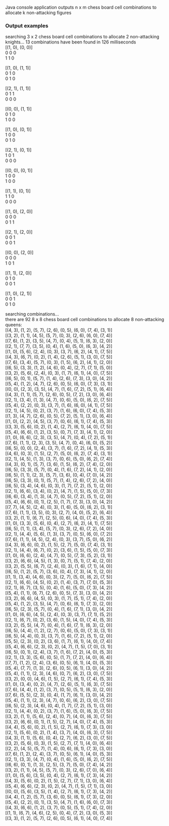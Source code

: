 Java console application outputs n x m chess board cell combinations to allocate k non-attacking figures

### Output examples
searching 3 x 2 chess board cell combinations to allocate 2 non-attacking knights...
13 combinations have been found in 126 milliseconds  
[(1, 0), (0, 0)]  
0 0 0  
1 1 0  

[(1, 0), (1, 1)]  
0 1 0  
0 1 0  

[(2, 1), (1, 1)]  
0 1 1  
0 0 0  

[(0, 0), (1, 1)]  
0 1 0  
1 0 0  

[(1, 0), (0, 1)]  
1 0 0  
0 1 0  

[(2, 1), (0, 1)]  
1 0 1  
0 0 0  

[(0, 0), (0, 1)]  
1 0 0  
1 0 0  

[(1, 1), (0, 1)]  
1 1 0  
0 0 0  

[(1, 0), (2, 0)]  
0 0 0  
0 1 1  

[(2, 1), (2, 0)]  
0 0 1  
0 0 1  

[(0, 0), (2, 0)]  
0 0 0  
1 0 1  

[(1, 1), (2, 0)]  
0 1 0  
0 0 1  

[(1, 0), (2, 1)]  
0 0 1  
0 1 0  

searching combinations...  
there are 92 8 x 8 chess board cell combinations to allocate 8 non-attacking queens:  
[(4, 3), (1, 2), (5, 7), (2, 6), (0, 5), (6, 0), (7, 4), (3, 1)]  
[(3, 2), (1, 1), (4, 5), (5, 7), (0, 3), (2, 6), (6, 0), (7, 4)]  
[(7, 6), (1, 2), (3, 5), (4, 7), (0, 4), (5, 1), (6, 3), (2, 0)]  
[(2, 1), (7, 7), (3, 5), (0, 4), (1, 6), (5, 0), (6, 3), (4, 2)]  
[(1, 0), (5, 6), (2, 4), (0, 3), (3, 7), (6, 2), (4, 1), (7, 5)]  
[(4, 3), (6, 7), (0, 2), (1, 4), (2, 6), (5, 1), (3, 0), (7, 5)]  
[(7, 6), (3, 4), (5, 7), (0, 3), (1, 5), (6, 2), (4, 1), (2, 0)]  
[(6, 5), (3, 3), (1, 2), (4, 6), (0, 4), (2, 7), (7, 1), (5, 0)]  
[(3, 2), (5, 6), (2, 4), (0, 3), (1, 7), (6, 1), (4, 0), (7, 5)]  
[(6, 5), (0, 1), (5, 7), (1, 4), (2, 6), (7, 3), (3, 0), (4, 2)]  
[(5, 4), (1, 2), (4, 7), (2, 6), (0, 5), (6, 0), (7, 3), (3, 1)]  
[(0, 0), (2, 3), (3, 5), (4, 7), (1, 6), (7, 2), (5, 1), (6, 4)]  
[(4, 3), (1, 1), (5, 7), (2, 6), (0, 5), (7, 2), (3, 0), (6, 4)]  
[(2, 1), (3, 4), (1, 3), (4, 7), (0, 6), (5, 0), (6, 2), (7, 5)]  
[(5, 4), (2, 2), (0, 3), (3, 7), (1, 6), (6, 0), (4, 1), (7, 5)]  
[(2, 1), (4, 5), (0, 2), (3, 7), (1, 6), (6, 0), (7, 4), (5, 3)]  
[(1, 3), (4, 7), (2, 6), (0, 5), (7, 2), (5, 1), (3, 0), (6, 4)]  
[(1, 0), (2, 2), (4, 5), (3, 7), (0, 6), (6, 1), (7, 4), (5, 3)]  
[(3, 3), (5, 6), (0, 2), (1, 4), (2, 7), (6, 1), (4, 0), (7, 5)]  
[(5, 4), (6, 6), (1, 2), (3, 5), (0, 7), (7, 3), (4, 1), (2, 0)]  
[(1, 0), (6, 6), (2, 3), (3, 5), (4, 7), (0, 4), (7, 2), (5, 1)]  
[(7, 6), (1, 1), (2, 3), (3, 5), (4, 7), (0, 4), (6, 0), (5, 2)]  
[(6, 5), (0, 0), (2, 4), (3, 7), (1, 6), (7, 2), (4, 1), (5, 3)]  
[(4, 6), (0, 3), (1, 5), (2, 7), (5, 0), (6, 2), (7, 4), (3, 1)]  
[(2, 1), (4, 5), (1, 3), (3, 7), (0, 6), (5, 0), (6, 2), (7, 4)]  
[(4, 3), (0, 1), (5, 7), (3, 6), (1, 5), (6, 2), (7, 4), (2, 0)]  
[(6, 5), (3, 3), (5, 7), (0, 4), (1, 6), (7, 2), (4, 1), (2, 0)]  
[(6, 5), (1, 1), (2, 3), (5, 7), (3, 6), (0, 4), (7, 0), (4, 2)]  
[(6, 5), (3, 3), (0, 1), (5, 7), (1, 4), (2, 6), (7, 2), (4, 0)]  
[(6, 5), (3, 4), (4, 6), (0, 3), (1, 7), (7, 2), (5, 1), (2, 0)]  
[(2, 1), (6, 6), (3, 4), (0, 2), (4, 7), (1, 5), (5, 0), (7, 3)]  
[(6, 6), (3, 4), (1, 3), (4, 7), (0, 5), (7, 2), (5, 1), (2, 0)]  
[(5, 4), (6, 6), (0, 1), (2, 5), (1, 7), (7, 3), (3, 0), (4, 2)]  
[(7, 7), (4, 5), (2, 4), (0, 3), (1, 6), (5, 0), (6, 2), (3, 1)]  
[(7, 6), (1, 1), (3, 5), (0, 3), (2, 7), (4, 0), (5, 2), (6, 4)]  
[(3, 2), (1, 1), (6, 7), (2, 5), (0, 6), (4, 0), (7, 4), (5, 3)]  
[(1, 0), (3, 3), (5, 6), (0, 4), (2, 7), (6, 2), (4, 1), (7, 5)]  
[(6, 5), (1, 1), (3, 4), (5, 7), (0, 3), (2, 6), (7, 2), (4, 0)]  
[(2, 1), (4, 4), (5, 6), (1, 3), (3, 7), (0, 5), (6, 0), (7, 2)]  
[(7, 6), (1, 1), (4, 5), (2, 4), (0, 3), (3, 7), (5, 0), (6, 2)]  
[(4, 3), (6, 6), (0, 2), (1, 5), (2, 7), (5, 0), (7, 4), (3, 1)]  
[(2, 1), (4, 4), (6, 7), (0, 2), (3, 6), (1, 5), (5, 0), (7, 3)]  
[(1, 0), (6, 6), (2, 4), (4, 7), (0, 5), (7, 3), (5, 2), (3, 1)]  
[(3, 2), (6, 6), (4, 5), (1, 3), (0, 7), (5, 1), (7, 4), (2, 0)]  
[(3, 2), (5, 5), (6, 7), (2, 4), (0, 3), (1, 6), (7, 1), (4, 0)]  
[(6, 5), (1, 2), (5, 7), (3, 6), (0, 4), (7, 3), (4, 1), (2, 0)]  
[(1, 1), (3, 4), (4, 6), (0, 3), (2, 7), (5, 0), (6, 2), (7, 5)]  
[(2, 1), (6, 6), (4, 5), (0, 2), (1, 4), (3, 7), (7, 0), (5, 3)]  
[(2, 1), (6, 7), (3, 5), (0, 4), (1, 6), (5, 0), (7, 3), (4, 2)]  
[(5, 4), (1, 1), (6, 7), (2, 6), (0, 5), (7, 3), (3, 0), (4, 2)]  
[(3, 2), (6, 6), (4, 5), (0, 3), (1, 7), (5, 1), (7, 4), (2, 0)]  
[(5, 4), (1, 2), (3, 5), (4, 7), (0, 6), (6, 1), (7, 3), (2, 0)]  
[(6, 5), (2, 3), (5, 7), (0, 4), (1, 6), (7, 1), (3, 0), (4, 2)]  
[(1, 0), (6, 6), (4, 5), (2, 4), (0, 3), (3, 7), (7, 1), (5, 2)]  
[(2, 1), (6, 7), (0, 2), (3, 6), (1, 5), (4, 0), (7, 4), (5, 3)]  
[(3, 2), (5, 5), (4, 7), (0, 4), (1, 6), (7, 1), (6, 3), (2, 0)]  
[(6, 5), (4, 4), (1, 2), (2, 7), (0, 6), (5, 0), (7, 3), (3, 1)]  
[(6, 5), (4, 4), (0, 3), (3, 7), (1, 6), (7, 2), (5, 1), (2, 0)]  
[(5, 5), (2, 3), (0, 2), (3, 6), (1, 7), (6, 1), (4, 0), (7, 4)]  
[(5, 4), (6, 6), (2, 3), (0, 2), (4, 7), (1, 5), (7, 0), (3, 1)]  
[(6, 5), (0, 1), (2, 4), (3, 7), (1, 6), (7, 2), (4, 0), (5, 3)]  
[(2, 1), (3, 3), (5, 6), (0, 5), (1, 7), (7, 2), (4, 0), (6, 4)]  
[(7, 7), (1, 2), (2, 4), (3, 6), (0, 5), (6, 1), (4, 0), (5, 3)]  
[(5, 4), (7, 7), (1, 3), (2, 6), (0, 5), (6, 1), (3, 0), (4, 2)]  
[(5, 4), (1, 1), (2, 3), (4, 6), (0, 7), (6, 2), (3, 0), (7, 5)]  
[(3, 2), (0, 0), (4, 6), (1, 5), (2, 7), (6, 1), (7, 4), (5, 3)]  
[(1, 0), (3, 4), (0, 2), (4, 7), (2, 6), (5, 1), (6, 3), (7, 5)]  
[(7, 6), (4, 4), (1, 2), (3, 7), (0, 5), (5, 1), (6, 3), (2, 0)]  
[(7, 6), (5, 5), (2, 3), (0, 4), (1, 7), (6, 1), (3, 0), (4, 2)]  
[(5, 4), (1, 1), (2, 3), (4, 7), (0, 6), (6, 2), (3, 0), (7, 5)]  
[(6, 5), (2, 3), (4, 6), (0, 4), (1, 7), (7, 2), (5, 1), (3, 0)]  
[(2, 1), (4, 4), (0, 2), (3, 7), (1, 6), (5, 0), (6, 3), (7, 5)]  
[(3, 2), (1, 1), (5, 6), (2, 4), (0, 7), (4, 0), (6, 3), (7, 5)]  
[(3, 2), (6, 6), (0, 1), (1, 5), (2, 7), (4, 0), (7, 4), (5, 3)]  
[(4, 4), (5, 6), (0, 2), (1, 5), (2, 7), (6, 1), (7, 3), (3, 0)]  
[(2, 1), (5, 6), (0, 2), (1, 4), (3, 7), (4, 0), (6, 3), (7, 5)]  
[(4, 3), (1, 1), (5, 6), (0, 4), (2, 7), (6, 2), (3, 0), (7, 5)]  
[(3, 2), (5, 6), (0, 3), (1, 5), (2, 7), (7, 1), (4, 0), (6, 4)]  
[(2, 2), (4, 5), (5, 7), (1, 4), (0, 6), (6, 1), (7, 3), (3, 0)]  
[(7, 6), (1, 2), (2, 4), (3, 7), (0, 5), (6, 1), (4, 0), (5, 3)]  
[(2, 1), (3, 3), (4, 7), (0, 4), (1, 6), (5, 0), (6, 2), (7, 5)]  
[(6, 6), (0, 1), (1, 3), (2, 5), (3, 7), (5, 0), (7, 4), (4, 2)]  
[(3, 2), (1, 1), (4, 5), (5, 7), (0, 3), (2, 6), (7, 0), (6, 4)]  
[(1, 0), (5, 6), (3, 5), (0, 4), (2, 7), (6, 1), (7, 3), (4, 2)]  
[(4, 3), (5, 6), (0, 2), (1, 5), (2, 7), (7, 1), (3, 0), (6, 4)]  
[(5, 4), (6, 6), (2, 3), (0, 2), (4, 7), (1, 5), (7, 1), (3, 0)]  
[(0, 0), (5, 6), (3, 5), (1, 4), (2, 7), (6, 1), (7, 3), (4, 2)]  
[(4, 4), (1, 2), (5, 7), (3, 6), (0, 5), (6, 1), (7, 3), (2, 0)]  
[(5, 4), (2, 2), (0, 1), (3, 5), (4, 7), (1, 6), (6, 0), (7, 3)]  
[(4, 3), (6, 6), (1, 2), (3, 7), (0, 5), (5, 1), (7, 4), (2, 0)]  
[(1, 1), (6, 7), (4, 6), (2, 5), (0, 4), (7, 2), (3, 0), (5, 3)]  
[(3, 3), (1, 2), (5, 7), (2, 6), (0, 5), (6, 1), (4, 0), (7, 4)]